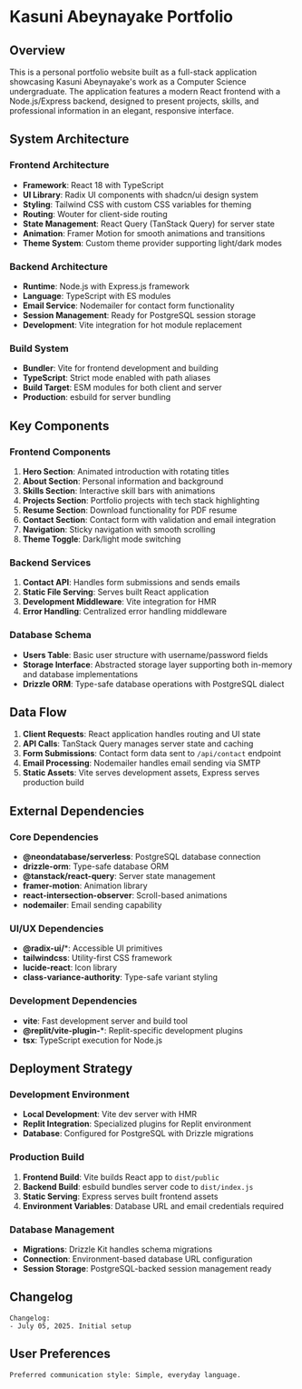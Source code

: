 # Kasuni Abeynayake Portfolio

## Overview

This is a personal portfolio website built as a full-stack application showcasing Kasuni Abeynayake's work as a Computer Science undergraduate. The application features a modern React frontend with a Node.js/Express backend, designed to present projects, skills, and professional information in an elegant, responsive interface.

## System Architecture

### Frontend Architecture
- **Framework**: React 18 with TypeScript
- **UI Library**: Radix UI components with shadcn/ui design system
- **Styling**: Tailwind CSS with custom CSS variables for theming
- **Routing**: Wouter for client-side routing
- **State Management**: React Query (TanStack Query) for server state
- **Animation**: Framer Motion for smooth animations and transitions
- **Theme System**: Custom theme provider supporting light/dark modes

### Backend Architecture
- **Runtime**: Node.js with Express.js framework
- **Language**: TypeScript with ES modules
- **Email Service**: Nodemailer for contact form functionality
- **Session Management**: Ready for PostgreSQL session storage
- **Development**: Vite integration for hot module replacement

### Build System
- **Bundler**: Vite for frontend development and building
- **TypeScript**: Strict mode enabled with path aliases
- **Build Target**: ESM modules for both client and server
- **Production**: esbuild for server bundling

## Key Components

### Frontend Components
1. **Hero Section**: Animated introduction with rotating titles
2. **About Section**: Personal information and background
3. **Skills Section**: Interactive skill bars with animations
4. **Projects Section**: Portfolio projects with tech stack highlighting
5. **Resume Section**: Download functionality for PDF resume
6. **Contact Section**: Contact form with validation and email integration
7. **Navigation**: Sticky navigation with smooth scrolling
8. **Theme Toggle**: Dark/light mode switching

### Backend Services
1. **Contact API**: Handles form submissions and sends emails
2. **Static File Serving**: Serves built React application
3. **Development Middleware**: Vite integration for HMR
4. **Error Handling**: Centralized error handling middleware

### Database Schema
- **Users Table**: Basic user structure with username/password fields
- **Storage Interface**: Abstracted storage layer supporting both in-memory and database implementations
- **Drizzle ORM**: Type-safe database operations with PostgreSQL dialect

## Data Flow

1. **Client Requests**: React application handles routing and UI state
2. **API Calls**: TanStack Query manages server state and caching
3. **Form Submissions**: Contact form data sent to `/api/contact` endpoint
4. **Email Processing**: Nodemailer handles email sending via SMTP
5. **Static Assets**: Vite serves development assets, Express serves production build

## External Dependencies

### Core Dependencies
- **@neondatabase/serverless**: PostgreSQL database connection
- **drizzle-orm**: Type-safe database ORM
- **@tanstack/react-query**: Server state management
- **framer-motion**: Animation library
- **react-intersection-observer**: Scroll-based animations
- **nodemailer**: Email sending capability

### UI/UX Dependencies
- **@radix-ui/***: Accessible UI primitives
- **tailwindcss**: Utility-first CSS framework
- **lucide-react**: Icon library
- **class-variance-authority**: Type-safe variant styling

### Development Dependencies
- **vite**: Fast development server and build tool
- **@replit/vite-plugin-***: Replit-specific development plugins
- **tsx**: TypeScript execution for Node.js

## Deployment Strategy

### Development Environment
- **Local Development**: Vite dev server with HMR
- **Replit Integration**: Specialized plugins for Replit environment
- **Database**: Configured for PostgreSQL with Drizzle migrations

### Production Build
1. **Frontend Build**: Vite builds React app to `dist/public`
2. **Backend Build**: esbuild bundles server code to `dist/index.js`
3. **Static Serving**: Express serves built frontend assets
4. **Environment Variables**: Database URL and email credentials required

### Database Management
- **Migrations**: Drizzle Kit handles schema migrations
- **Connection**: Environment-based database URL configuration
- **Session Storage**: PostgreSQL-backed session management ready

## Changelog

```
Changelog:
- July 05, 2025. Initial setup
```

## User Preferences

```
Preferred communication style: Simple, everyday language.
```